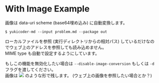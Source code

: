 # With Image Example

画像は data-uri scheme (base64埋め込み) に自動変換します。  

```
$ yukicoder-md --input problem.md --package out
```

ローカルファイルを参照 (実行ディレクトリからの相対パス) 
しているだけなのでウェブ上のアドレスを参照しても読み込めません。  
MIME type も自動で設定するようにしています。

もしこの機能を無効化したい場合は `--disable-image-conversion` もしくは `-d`
フラグを渡してください。  
画像は <img src="..."> のような形で残します。 (ウェブ上の画像を参照したい場合とか？)

